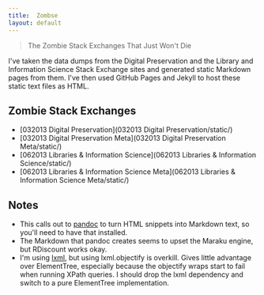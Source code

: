 ```yaml
---
title:  Zombse
layout: default
---
```


> The Zombie Stack Exchanges That Just Won't Die

I've taken the data dumps from the Digital Preservation and the Library and Information Science Stack Exchange sites and generated static Markdown pages from them. I've then used GitHub Pages and Jekyll to host these static text files as HTML.

Zombie Stack Exchanges
----------------------
* [032013 Digital Preservation](032013 Digital Preservation/static/)
* [032013 Digital Preservation Meta](032013 Digital Preservation Meta/static/)
* [062013 Libraries & Information Science](062013 Libraries & Information Science/static/)
* [062013 Libraries & Information Science Meta](062013 Libraries & Information Science Meta/static/)

Notes
-----
 * This calls out to [pandoc][1] to turn HTML snippets into Markdown text, so you'll need to have that installed.
 * The Markdown that pandoc creates seems to upset the Maraku engine, but RDiscount works okay.
 * I'm using [lxml][2], but using lxml.objectify is overkill. Gives little advantage over ElementTree, especially because the objectify wraps start to fail when running XPath queries. I should drop the lxml dependency and switch to a pure ElementTree implementation.


[1]: http://johnmacfarlane.net/pandoc/
[2]: http://lxml.de/

